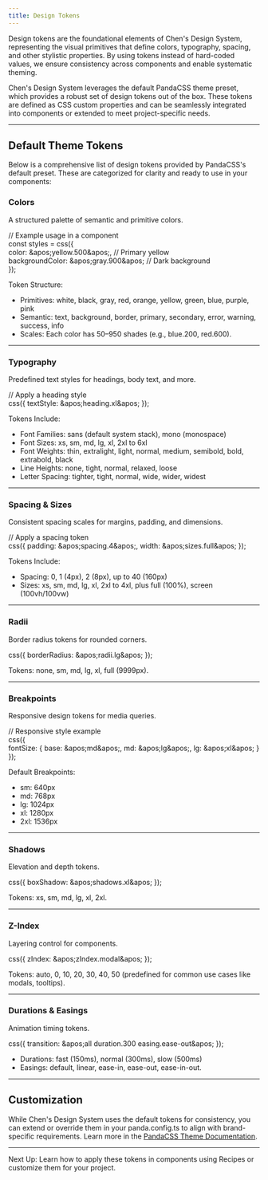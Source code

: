 ```yaml
---
title: Design Tokens
---
```


Design tokens are the foundational elements of Chen's Design System, representing the visual primitives that define colors, typography, spacing, and other stylistic properties. By using tokens instead of hard-coded values, we ensure consistency across components and enable systematic theming.

Chen's Design System leverages the default PandaCSS theme preset, which provides a robust set of design tokens out of the box. These tokens are defined as CSS custom properties and can be seamlessly integrated into components or extended to meet project-specific needs.

***

## Default Theme Tokens

Below is a comprehensive list of design tokens provided by PandaCSS's default preset. These are categorized for clarity and ready to use in your components:

### Colors

A structured palette of semantic and primitive colors.

// Example usage in a component  
const styles = css({  
  color: \&apos;yellow\.500\&apos;,       // Primary yellow  
  backgroundColor: \&apos;gray.900\&apos; // Dark background  
});  

Token Structure:

* Primitives: white, black, gray, red, orange, yellow, green, blue, purple, pink
* Semantic: text, background, border, primary, secondary, error, warning, success, info
* Scales: Each color has 50–950 shades (e.g., blue.200, red.600).

***

### Typography

Predefined text styles for headings, body text, and more.

// Apply a heading style  
css({ textStyle: \&apos;heading.xl\&apos; });  

Tokens Include:

* Font Families: sans (default system stack), mono (monospace)
* Font Sizes: xs, sm, md, lg, xl, 2xl to 6xl
* Font Weights: thin, extralight, light, normal, medium, semibold, bold, extrabold, black
* Line Heights: none, tight, normal, relaxed, loose
* Letter Spacing: tighter, tight, normal, wide, wider, widest

***

### Spacing & Sizes

Consistent spacing scales for margins, padding, and dimensions.

// Apply a spacing token  
css({ padding: \&apos;spacing.4\&apos;, width: \&apos;sizes.full\&apos; });  

Tokens Include:

* Spacing: 0, 1 (4px), 2 (8px), up to 40 (160px)
* Sizes: xs, sm, md, lg, xl, 2xl to 4xl, plus full (100%), screen (100vh/100vw)

***

### Radii

Border radius tokens for rounded corners.

css({ borderRadius: \&apos;radii.lg\&apos; });  

Tokens: none, sm, md, lg, xl, full (9999px).

***

### Breakpoints

Responsive design tokens for media queries.

// Responsive style example  
css({  
  fontSize: { base: \&apos;md\&apos;, md: \&apos;lg\&apos;, lg: \&apos;xl\&apos; }  
});  

Default Breakpoints:

* sm: 640px
* md: 768px
* lg: 1024px
* xl: 1280px
* 2xl: 1536px

***

### Shadows

Elevation and depth tokens.

css({ boxShadow: \&apos;shadows.xl\&apos; });  

Tokens: xs, sm, md, lg, xl, 2xl.

***

### Z-Index

Layering control for components.

css({ zIndex: \&apos;zIndex.modal\&apos; });  

Tokens: auto, 0, 10, 20, 30, 40, 50 (predefined for common use cases like modals, tooltips).

***

### Durations & Easings

Animation timing tokens.

css({ transition: \&apos;all duration.300 easing.ease-out\&apos; });  

* Durations: fast (150ms), normal (300ms), slow (500ms)
* Easings: default, linear, ease-in, ease-out, ease-in-out.

***

## Customization

While Chen's Design System uses the default tokens for consistency, you can extend or override them in your panda.config.ts to align with brand-specific requirements. Learn more in the [PandaCSS Theme Documentation](https://panda-css.com/docs/customization/theme).

***

Next Up: Learn how to apply these tokens in components using Recipes or customize them for your project.

